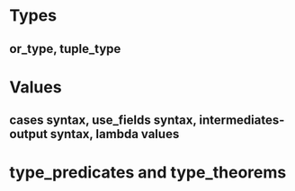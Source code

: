 # Types
## or\_type, tuple\_type
# Values
## cases syntax, use\_fields syntax, intermediates-output syntax, lambda values
# type\_predicates and type\_theorems
